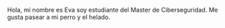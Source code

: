 Hola, mi nombre es Eva soy estudiante del Master de Ciberseguridad. Me gusta pasear a mi perro y el helado.